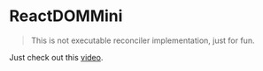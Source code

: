 # ReactDOMMini

> This is not executable reconciler implementation, just for fun.

Just check out this [video](https://www.youtube.com/watch?v=CGpMlWVcHok).
